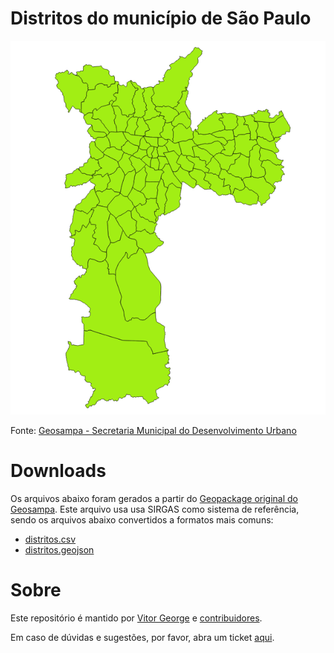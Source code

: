 # Distritos do município de São Paulo

![Mapa de ocorrências](preview.png)

Fonte: [Geosampa - Secretaria Municipal do Desenvolvimento Urbano](http://geosampa.prefeitura.sp.gov.br)

# Downloads

Os arquivos abaixo foram gerados a partir do [Geopackage original do Geosampa](http://download.geosampa.prefeitura.sp.gov.br/PaginasPublicas/downloadArquivo.aspx?orig=DownloadCamadas&arq=01_Limites%20Administrativos%5C%5CDistrito%5C%5CGPKG_ZIP%5C%5CSIRGAS_GPKG_distrito&arqTipo=GPKG_ZIP). Este arquivo usa usa SIRGAS como sistema de referência, sendo os arquivos abaixo convertidos a formatos mais comuns:

- [distritos.csv](distritos-sp.csv)
- [distritos.geojson](distritos-sp.geojson)

# Sobre

Este repositório é mantido por [Vitor George](https://github.com/vgeorge) e [contribuidores](https://github.com/codigourbano/distritos-sp/graphs/contributors). 

Em caso de dúvidas e sugestões, por favor, abra um ticket [aqui](https://github.com/codigourbano/distritos-sp/issues).